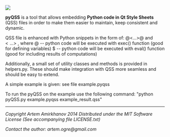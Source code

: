 ![](http://i59.tinypic.com/23qxaj9.png)

**pyQSS** is a tool that allows embedding **Python code in Qt Style Sheets** (QSS) files in order to make them easier to maintain, keep consistent and dynamic.

QSS file is enhanced with Python snippets in the form of:
@<...>@ and $<...>$ , where
@ -- python code will be executed with exec() function (good for defining variables)
$ -- python code will be executed with eval() function (good for including results of computations)

Additionally, a small set of utility classes and methods is provided in helpers.py. These should make integration with QSS more seamless and should be easy to extend.

A simple example is given: see file example.pyqss

To run the pyQSS on the example use the following command: "python pyQSS.py example.pyqss example_result.qss"


***
  _Copyright Artem Amirkhanov 2014_
  _Distributed under the MIT Software License (See accompanying file LICENSE.txt)_

  _Contact the author: artem.ogre@gmail.com_

